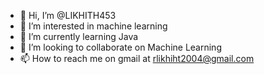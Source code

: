 - 👋 Hi, I’m @LIKHITH453
- 👀 I’m interested in machine learning 
- 🌱 I’m currently learning Java
- 💞️ I’m looking to collaborate on Machine Learning 
- 📫 How to reach me on gmail at rlikhiht2004@gmail.com

<!---
LIKHITH453/LIKHITH453 is a ✨ special ✨ repository because its `README.md` (this file) appears on your GitHub profile.
You can click the Preview link to take a look at your changes.
--->
